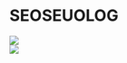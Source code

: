 # SEOSEUOLOG

<a href="https://chivalrous-saffron-326.notion.site/SEOSEUOLOG-dff9d014ee2547588cabadc529ebbcba"><img
            src="https://img.shields.io/badge/WEBSITE-39477F?style=for-the-badge&logo=Realm&logoColor=black" /></a><br>
 <a href="https://chivalrous-saffron-326.notion.site/archive-ee22e70e42c849b09d71fa730516acc6"><img
            src="https://img.shields.io/badge/DETAIL BIO-E6E6E6?style=for-the-badge&logo=notion&logoColor=black" /></a>
